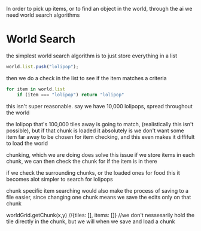 In order to pick up items, or to find an object in the world, through the ai we need world search algorithms

# World Search

the simplest world search algorithm is to just store everything in a list
```javascript
world.list.push("lolipop");
```
then we do a check in the list to see if the item matches a criteria
```javascript
for item in world.list
    if (item === "lolipop") return "lolipop"
```

this isn't super reasonable. say we have 10,000 lolipops, spread throughout the world

the lolipop that's 100,000 tiles away is going to match, (realistically this isn't possible), but if that chunk is loaded it absolutely is
we don't want some item far away to be chosen for item checking, and this even makes it diffifult to load the world


chunking, which we are doing does solve this issue
if we store items in each chunk, we can then check the chunk for if the item is in there

if we check the surrounding chunks, or the loaded ones for food this it becomes alot simpler to search for lolipops


chunk specific item searching would also make the process of saving to a file easier, since changing one chunk means we save the edits only on that chunk

worldGrid.getChunk(x,y) //{tiles: [], items: []} //we don't nessesarily hold the tile directly in the chunk, but we will when we save and load a chunk